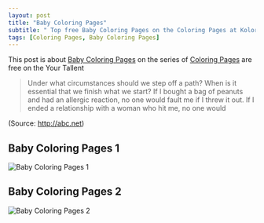 ```yaml
---
layout: post
title: "Baby Coloring Pages"
subtitle: " Top free Baby Coloring Pages on the Coloring Pages at Koloringx.xyz "
tags: [Coloring Pages, Baby Coloring Pages]
---
```

This post is about [Baby Coloring Pages](2020-2-25-Baby-Coloring-Pages.md) on the series of [Coloring Pages](http://koloringx.xyz) are free on the Your Tallent
> Under what circumstances should we step off a path? When is it essential that we finish what we start? If I bought a bag of peanuts and had an allergic reaction, no one would fault me if I threw it out. If I ended a relationship with a woman who hit me, no one would

(Source: http://abc.net)
## Baby Coloring Pages 1
![Baby Coloring Pages 1](http://koloringx.xyz/Coloring-Pages/Baby-Coloring-Pages%20(1).jpg)
<script async src="https://pagead2.googlesyndication.com/pagead/js/adsbygoogle.js"></script><!-- Koloringx --><ins class="adsbygoogle"     style="display:block"     data-ad-client="ca-pub-6753140515841889"     data-ad-slot="2585677186"     data-ad-format="auto"     data-full-width-responsive="true"></ins><script>     (adsbygoogle = window.adsbygoogle || []).push({});</script>
## Baby Coloring Pages 2
![Baby Coloring Pages 2](http://koloringx.xyz/Coloring-Pages/Baby-Coloring-Pages%20(2).jpg)
